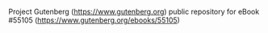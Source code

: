 Project Gutenberg (https://www.gutenberg.org) public repository for
eBook #55105 (https://www.gutenberg.org/ebooks/55105)
